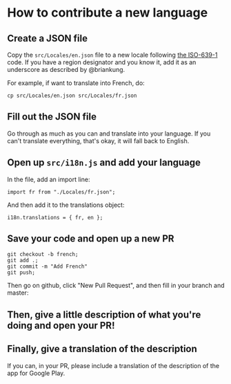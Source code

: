 
# How to contribute a new language

## Create a JSON file

Copy the `src/Locales/en.json` file to a new locale following [the ISO-639-1](http://www.loc.gov/standards/iso639-2/php/English_list.php) code. If you have a region designator and you know it, add it as an underscore as described by @briankung.

For example, if want to translate into French, do:

```
cp src/Locales/en.json src/Locales/fr.json
```

## Fill out the JSON file

Go through as much as you can and translate into your language. If you can't translate everything, that's okay, it will fall back to English.

## Open up `src/i18n.js` and add your language

In the file, add an import line:

```
import fr from "./Locales/fr.json";
```

And then add it to the translations object:

```
i18n.translations = { fr, en };
```

## Save your code and open up a new PR

```
git checkout -b french;
git add .;
git commit -m "Add French"
git push;
```

Then go on github, click "New Pull Request", and then fill in your branch and master:

## Then, give a little description of what you're doing and open your PR!

## Finally, give a translation of the description

If you can, in your PR, please include a translation of the description of the app for Google Play.
